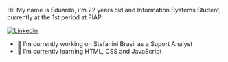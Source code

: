   Hi! 
  My name is Eduardo, i'm 22 years old and Information Systems Student, currently at the 1st period at FIAP.
  
  [![Linkedin](https://img.shields.io/badge/LinkedIn-0077B5?style=for-the-badge&logo=linkedin&logoColor=white)](https://www.linkedin.com/in/eduardo-arantes-ab8847163/)

- 🔭 I’m currently working on Stefanini Brasil as a Suport Analyst
- 🌱 I’m currently learning HTML, CSS and JavaScript
